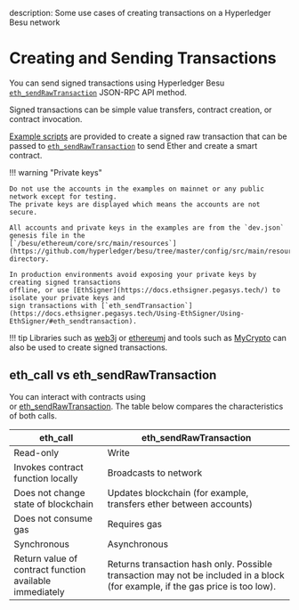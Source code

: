 description: Some use cases of creating transactions on a Hyperledger Besu network
<!--- END of page meta data -->

# Creating and Sending Transactions

You can send signed transactions using Hyperledger Besu [`eth_sendRawTransaction`](../../Reference/API-Methods.md#eth_sendrawtransaction) JSON-RPC API method.

Signed transactions can be simple value transfers, contract creation, or contract invocation.

[Example scripts](../Develop-Dapps/Use-web3js.md) are provided to create a signed raw transaction that can be passed to 
[`eth_sendRawTransaction`](../../Reference/API-Methods.md#eth_sendrawtransaction) to send Ether
and create a smart contract.

!!! warning "Private keys"

    Do not use the accounts in the examples on mainnet or any public network except for testing.
    The private keys are displayed which means the accounts are not secure.
    
    All accounts and private keys in the examples are from the `dev.json` genesis file in the 
    [`/besu/ethereum/core/src/main/resources`](https://github.com/hyperledger/besu/tree/master/config/src/main/resources) directory.

    In production environments avoid exposing your private keys by creating signed transactions 
    offline, or use [EthSigner](https://docs.ethsigner.pegasys.tech/) to isolate your private keys and 
    sign transactions with [`eth_sendTransaction`](https://docs.ethsigner.pegasys.tech/Using-EthSigner/Using-EthSigner/#eth_sendtransaction). 
                     
!!! tip
    Libraries such as [web3j](https://github.com/web3j/web3j) or [ethereumj](https://github.com/ethereum/ethereumj)
    and tools such as [MyCrypto](https://mycrypto.com/) can also be used to create signed transactions.

## eth_call vs eth_sendRawTransaction

You can interact with contracts using  
or [eth_sendRawTransaction](../../Reference/API-Methods.md#eth_sendrawtransaction). 
The table below compares the characteristics of both calls.

| eth_call                                                | eth_sendRawTransaction                                                                                                         |
|---------------------------------------------------------|--------------------------------------------------------------------------------------------------------------------------------|
| Read-only                                               | Write                                                                                                                          |
| Invokes contract function locally                       | Broadcasts to network                                                                                                          |
| Does not change state of blockchain                     | Updates blockchain (for example, transfers ether between accounts)                                                             |
| Does not consume gas                                    | Requires gas                                                                                                                   |
| Synchronous                                             | Asynchronous                                                                                                                   |
| Return value of contract function available immediately | Returns transaction hash only.  Possible transaction may not be included in a block (for example, if the gas price is too low). |
